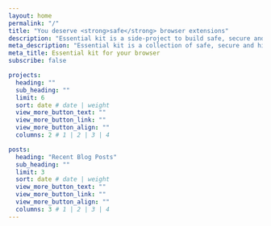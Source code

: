 ```yaml
---
layout: home
permalink: "/"
title: "You deserve <strong>safe</strong> browser extensions"
description: "Essential kit is a side-project to build safe, secure and high-quality alternatives to critical browser extensions for today's internet users."
meta_description: "Essential kit is a collection of safe, secure and high-quality browser extensions"
meta_title: Essential kit for your browser
subscribe: false

projects:
  heading: ""
  sub_heading: ""
  limit: 6
  sort: date # date | weight
  view_more_button_text: ""
  view_more_button_link: ""
  view_more_button_align: ""
  columns: 2 # 1 | 2 | 3 | 4

posts:
  heading: "Recent Blog Posts"
  sub_heading: ""
  limit: 3
  sort: date # date | weight
  view_more_button_text: ""
  view_more_button_link: ""
  view_more_button_align: ""
  columns: 3 # 1 | 2 | 3 | 4
---
```

